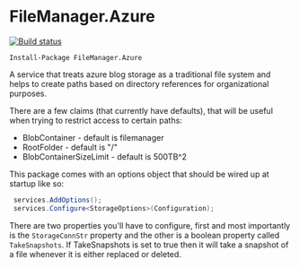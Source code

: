 # FileManager.Azure

[![Build status](https://ci.appveyor.com/api/projects/status/r46wrckv1gnaw8vg/branch/master?svg=true)](https://ci.appveyor.com/project/ssinno28/azure-blobfilemanager/branch/master)

`Install-Package FileManager.Azure`

A service that treats azure blog storage as a traditional file system and helps to create paths based on directory references for organizational purposes.

There are a few claims (that currently have defaults), that will be useful when trying to restrict access to certain paths:

 * BlobContainer - default is filemanager
* RootFolder - default is "/"
* BlobContainerSizeLimit - default is 500TB^2

This package comes with an options object that should be wired up at startup like so:

```c#
 services.AddOptions();
 services.Configure<StorageOptions>(Configuration);
```

There are two properties you'll have to configure, first and most importantly is the `StorageConnStr` property and the other is a boolean property called `TakeSnapshots`. If TakeSnapshots is set to true then it will take a snapshot of a file whenever it is either replaced or deleted.